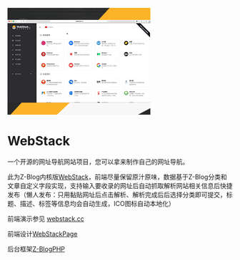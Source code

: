 ![img](https://github.com/7133017/WebStack/blob/main/screenshot.png)
# WebStack
一个开源的网址导航网站项目，您可以拿来制作自己的网址导航。

此为Z-Blog内核版[WebStack](https://github.com/WebStackPage/WebStackPage.github.io)，前端尽量保留原汁原味，数据基于Z-Blog分类和文章自定义字段实现，支持输入要收录的网址后自动抓取解析网站相关信息后快捷发布（懒人发布：只用黏贴网址后点击解析、解析完成后后选择分类即可提交，标题、描述、标签等信息均会自动生成，ICO图标自动本地化）

前端演示参见 [webstack.cc](https://webstack.cc/)

前端设计[WebStackPage](https://github.com/WebStackPage/WebStackPage.github.io)

后台框架[Z-BlogPHP](https://github.com/zblogcn/zblogphp)

